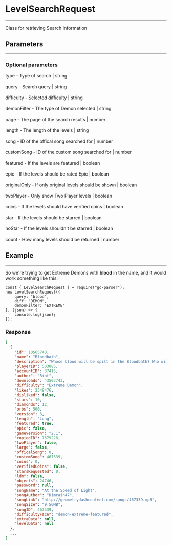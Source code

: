 # LevelSearchRequest

---
Class for retrieving Search Information

## Parameters

---
### Optional parameters
type - Type of search | string<br><br>
query - Search query | string<br><br>
difficulty - Selected difficulty | string<br><br>
demonFilter - The type of Demon selected | string<br><br>
page - The page of the search results | number<br><br>
length - The length of the levels | string<br><br>
song - ID of the offical song searched for | number<br><br>
customSong - ID of the custom song searched for | number<br><br>
featured - If the levels are featured | boolean<br><br>
epic - If the levels should be rated Epic | boolean<br><br>
originalOnly - If only original levels should be shown | boolean<br><br>
twoPlayer - Only show Two Player levels | boolean<br><br>
coins - If the levels should have verified coins | boolean<br><br>
star - If the levels should be starred | boolean<br><br>
noStar - If the levels shouldn't be starred | boolean<br><br>
count - How many levels should be returned | number

## Example

---

So we're trying to get Extreme Demons with **blood** in the name, and it would work something like this:
```JS
const { LevelSearchRequest } = require("gd-parser");
new LevelSearchRequest({
    query: "blood",
    diff: "DEMON",
    demonFilter: "EXTREME"
}, (json) => {
    console.log(json);
});
```
### Response
```JSON
[
  {
    "id": 10565740,
    "name": "Bloodbath",
    "description": "Whose blood will be spilt in the Bloodbath? Who will the victors be? How many will survive? Good luck...",
    "playerID": 503085,
    "accountID": 37415,
    "author": "Riot",
    "downloads": 43503743,
    "difficulty": "Extreme Demon",
    "likes": 2348476,
    "disliked": false,
    "stars": 10,
    "diamonds": 12,
    "orbs": 500,
    "version": 3,
    "length": "Long",
    "featured": true,
    "epic": false,
    "gameVersion": "2.1",
    "copiedID": 7679228,
    "twoPlayer": false,
    "large": false,
    "officalSong": 0,
    "customSong": 467339,
    "coins": 0,
    "verifiedCoins": false,
    "starsRequested": 0,
    "ldm": false,
    "objects": 24746,
    "password": null,
    "songName": "At the Speed of Light",
    "songAuthor": "Dimrain47",
    "songLink": "http://geometrydashcontent.com/songs/467339.mp3",
    "songSize": "9.56MB",
    "songID": 467339,
    "difficultyFace": "demon-extreme-featured",
    "extraData": null,
    "levelData": null
  },
  ...
]
```
